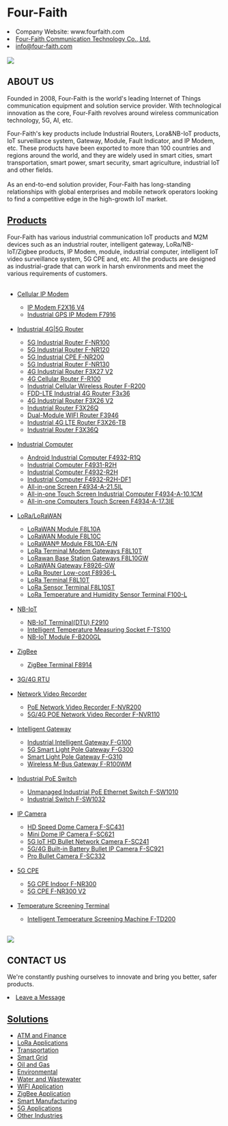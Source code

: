 # Four-Faith
<li>Company Website: www.fourfaith.com</li>
<li><a href="https://www.fourfaith.com/" data-value="">Four-Faith Communication Technology Co., Ltd.</a></li>
<li><a href="mailto:info@four-faith.com">info@four-faith.com</a></li>
&nbsp;<div class="carousel-item ">
                <img src="https://www.fourfaith.com/uploadfile/2022/0516/20220516030520108.jpg" onclick="window.location.href='https://www.fourfaith.com/industrial-5g-router/'">
            </div>
<h2 class="about_video_title">ABOUT US</h2>
            <P class="about_video_text">
                Founded in 2008, Four-Faith is the world's leading Internet of Things communication equipment and
                solution service provider. With technological innovation as the core, Four-Faith revolves around wireless
                communication technology, 5G, AI, etc.
            </P>
            <P class="about_video_text">
               Four-Faith's key products include Industrial Routers, Lora&NB-IoT products, IoT surveillance system,
                Gateway, Module, Fault Indicator, and IP Modem, etc. These products have been exported to more than 100
                countries and regions around the world, and they are widely used in smart cities, smart transportation,
                smart power, smart security, smart agriculture, industrial IoT and other fields.
              <br><br>
                As an end-to-end solution provider, Four-Faith has long-standing relationships with global enterprises
                and mobile network operators looking to find a competitive edge in the high-growth IoT market.
            </P>
                            <h2><a  href="https://www.fourfaith.com/products/">Products</a></h2>
                            <span class="top-description">Four-Faith has various industrial communication IoT products and M2M devices such as an industrial router, intelligent gateway, LoRa/NB-IoT/Zigbee products, IP Modem, module, industrial computer, intelligent IoT video surveillance system, 5G CPE and, etc. All the products are designed as industrial-grade that can work in harsh environments and meet the various requirements of customers.</span>
                    </div>
                        <ul>
                            &nbsp;<li><a href="https://www.fourfaith.com/cellularipmodem/" data-value="">Cellular IP Modem</a></li>
                        <ul>
                            <li><a href="https://www.fourfaith.com/ip-modem-f2x16-v4.html"><span>IP Modem F2X16 V4</span></a></li>
                            <li><a href="https://www.fourfaith.com/f7916-series-ip-modem.html"><span>Industrial GPS IP Modem F7916</span></a></li>
                       </ul>
                            &nbsp;<li><a href="https://www.fourfaith.com/industrial-5g-router/" data-value="">Industrial 4G|5G Router</a></li>
                        <ul>
                            <li><a href="https://www.fourfaith.com/f-nr100-5g-industrial-router.html">5G Industrial Router F-NR100</a></li>
                            <li><a href="https://www.fourfaith.com/5g-industrial-router-f-nr120.html">5G Industrial Router F-NR120</a></li>
                            <li><a href="https://www.fourfaith.com/f-nr200-5g-industrial-router.html">5G Industrial CPE F-NR200</a></li>
                            <li><a href="https://www.fourfaith.com/5g-industrial-router-f-nr130.html">5G Industrial Router F-NR130</a></li>
                            <li><a href="https://www.fourfaith.com/industrial-network-router-f3x27-v2.html">4G Industrial Router F3X27 V2</a></li>
                            <li><a href="https://www.fourfaith.com/fr100-3g4g-cellular-router-with-sim-slot.html">4G Cellular Router F-R100</a></li>
                            <li><a href="https://www.fourfaith.com/fr200-industrial-cellular-wireless-router.html">Industrial Cellular Wireless Router F-R200</a></li>
                            <li><a href="https://www.fourfaith.com/f3x36-fdd-lte-industrial-4g-router.html">FDD-LTE Industrial 4G Router F3x36</a></li>
                            <li><a href="https://www.fourfaith.com/industrial-ethernet-router-f3x26-v2.html">4G Industrial Router F3X26 V2</a></li>
                            <li><a href="https://www.fourfaith.com/f3x26q-industrial-router.html">Industrial Router F3X26Q</a></li>
                            <li><a href="https://www.fourfaith.com/f3946-dual-module-wifi-router.html">Dual-Module WIFI Router F3946</a></li>   
                            <li><a href="https://www.fourfaith.com/f3x26-tb-industrial-4g-lte-router.html">Industrial 4G LTE Router F3X26-TB</a></li>
                            <li><a href="https://www.fourfaith.com/f3x36q-industrial-router.html">Industrial Router F3X36Q</a></li>
                       </ul>
                            &nbsp;<li><a href="https://www.fourfaith.com/industrial-computer/" data-value="">Industrial Computer</a></li>
                       <ul>
                            <li><a href="https://www.fourfaith.com/f4932-r1q-industrial-computer.html">Android Industrial Computer F4932-R1Q</a></li>
                            <li><a href="https://www.fourfaith.com/f4931-r2h-industrial-computer.html">Industrial Computer F4931-R2H</a></li>
                            <li><a href="https://www.fourfaith.com/industrial-computer-f4932-r2h.html">Industrial Computer F4932-R2H</a></li>
                            <li><a href="https://www.fourfaith.com/industrial-pc-f4932.html">Industrial Computer F4932-R2H-DF1</a></li>
                            <li><a href="https://www.fourfaith.com/all-in-one-pc-touch-screen.html">All-in-one Screen F4934-A-21.5IL</a></li>
                            <li><a href="https://www.fourfaith.com/all-in-one-touch-screen-computer.html">All-in-one Touch Screen Industrial Computer F4934-A-10.1CM</a></li>
                       <li><a href="https://www.fourfaith.com/all-in-one-computers-touch-screen.html">All-in-one Computers Touch Screen F4934-A-17.3IE</a></li>
                       </ul>
                            &nbsp;<li><a href="https://www.fourfaith.com/lora/" data-value="">LoRa/LoRaWAN</a></li>
                       <ul>
                            <li><a href="https://www.fourfaith.com/lorawan-module-f8l10a.html">LoRaWAN Module F8L10A</a></li>
                            <li><a href="https://www.fourfaith.com/lorawan-module-f-lm100.html">LoRaWAN Module F8L10C</a></li>
                            <li><a href="https://www.fourfaith.com/lora-module-price.html">LoRaWAN® Module F8L10A-E/N</a></li>
                            <li><a href="http://www.fourfaith.com/f8l10t-lora-gateways-semtech.html">LoRa Terminal Modem Gateways F8L10T</a></li>
                            <li><a href="https://www.fourfaith.com/f8l10gw-lorawan-base-station-gateways.html">LoRawan Base Station Gateways F8L10GW</a></li>
                            <li><a href="https://www.fourfaith.com/f8926-gw-lorawan-gateway.html">LoRaWAN Gateway F8926-GW</a></li>
                            <li><a href="https://www.fourfaith.com/f8936l-lora-router-low-cost-lora-gateway-price.html">LoRa Router Low-cost F8936-L</a></li>
                            <li><a href="https://www.fourfaith.com/f8l10t-lora-gateways-semtech.html">LoRa Terminal F8L10T</a></li>
                            <li><a href="https://www.fourfaith.com/lora-sensor-terminal-f8l10st.html">LoRa Sensor Terminal F8L10ST</a></li>
                            <li><a href="https://www.fourfaith.com/lora-temperature-and-humidity-sensor-f100-l.html">LoRa Temperature and Humidity Sensor Terminal F100-L</a></li>
                       </ul>
                            &nbsp;<li><a href="https://www.fourfaith.com/NB-IoT/" data-value="">NB-IoT</a></li>
                       <ul>
                            <li><a href="https://www.fourfaith.com/f2910.html">NB-IoT Terminal(DTU) F2910</a></li>
                            <li><a href="https://www.fourfaith.com/intelligent-socket.html">Intelligent Temperature Measuring Socket F-TS100</a></li>
                            <li><a href="https://www.fourfaith.com/cheapest-nb-iot-module.html">NB-IoT Module F-B200GL</a></li>
                       </ul>
                            &nbsp;<li><a href="https://www.fourfaith.com/zigbee/" data-value="">ZigBee</a></li>
                       <ul>
                            <li><a href="https://www.fourfaith.com/f8914-zigbee-terminal-ip-modem.html">ZigBee Terminal F8914</a></li>
                       </ul>
                            &nbsp;<li><a href="https://www.fourfaith.com/3grtu/" data-value="">3G/4G RTU</a></li>
                            &nbsp;<li><a href="https://www.fourfaith.com/Network-Video-Recoder/" data-value="">Network Video Recorder</a></li>
                       <ul>
                            <li><a href="https://www.fourfaith.com/f-nvr200-poe-network-video-recorder.html">PoE Network Video Recorder F-NVR200</a></li>
                            <li><a href="https://www.fourfaith.com/poe-nvr-recorder.html">5G/4G POE Network Video Recorder F-NVR110</a></li>
                       </ul>
                            &nbsp;<li><a href="https://www.fourfaith.com/Intelligent-Gateway/" data-value="">Intelligent Gateway</a></li>
                       <ul>
                            <li><a href="https://www.fourfaith.com/industrial-5g-intelligent-gateway-f-g100.html">Industrial Intelligent Gateway F-G100</a></li>
                            <li><a href="https://www.fourfaith.com/f-g300-5g-smart-light-pole-gateway.html">5G Smart Light Pole Gateway F-G300</a></li>
                            <li><a href="https://www.fourfaith.com/smart-light-pole-gateway-f-g310.html">Smart Light Pole Gateway F-G310</a></li>
                            <li><a href="https://www.fourfaith.com/wireless-m-bus-gateway-f-r100wm.html">Wireless M-Bus Gateway F-R100WM</a></li>
                       </ul>
                            &nbsp;<li><a href="https://www.fourfaith.com/Industrial-PoE-Switch/" data-value="">Industrial PoE Switch</a></li>
                        <ul>
                            <li><a href="https://www.fourfaith.com/unmanaged-industrial-poe-ethernet-switch.html">Unmanaged Industrial PoE Ethernet Switch F-SW1010</a></li>
                            <li><a href="https://www.fourfaith.com/f-sw1032-industrial-switch.html">Industrial Switch F-SW1032</a></li>
                        </ul>
                            &nbsp;<li><a href="https://www.fourfaith.com/IP-Camera/" data-value="">IP Camera</a></li>
                        <ul>
                            <li><a href="https://www.fourfaith.com/f-sc431-speed-dome-camera.html">HD Speed Dome Camera F-SC431</a></li>
                            <li><a href="https://www.fourfaith.com/f-sc621-mini-dome-ip-camera.html">Mini Dome IP Camera F-SC621</a></li>
                            <li><a href="https://www.fourfaith.com/f-sc241-5g-iot-hd-bullet-network-camera.html">5G IoT HD Bullet Network Camera F-SC241</a></li>
                            <li><a href="https://www.fourfaith.com/bullet-ip-camera-price.html">5G/4G Built-in Battery Bullet IP Camera F-SC921</a></li>
                            <li><a href="https://www.fourfaith.com/f-sc332-pro-bullet-camera.html">Pro Bullet Camera F-SC332</a></li>
                       </ul>
                            &nbsp;<li><a href="https://www.fourfaith.com/5g-cpe/" data-value="">5G CPE</a></li>
                       <ul>
                            <li><a href="https://www.fourfaith.com/5g-indoor-cpe-f-nr300.html">5G CPE Indoor F-NR300</a></li>
                            <li><a href="https://www.fourfaith.com/5g-cpe-router-f-nr300-v2.html">5G CPE F-NR300 V2</a></li>
                       </ul>
                            &nbsp;<li><a href="https://www.fourfaith.com/temperature-screening-terminal/" data-value="">Temperature Screening Terminal</a></li>
                        <ul>
                            <li><a href="https://www.fourfaith.com/intelligent-temperature-screening-machine.html">Intelligent Temperature Screening Machine F-TD200</a></li>
                        </ul>
                        </ul>
                             &nbsp;<div class="carousel-item ">   <img src="https://www.fourfaith.com/uploadfile/2022/0516/20220516032450983.jpg" onclick="window.location.href='https://www.fourfaith.com/contactus/'">
                       </div>
                       <h2 class="section-title2">CONTACT US</h2>
<p class="section-subtitle3">We're constantly pushing ourselves to innovate and bring you better, safer products.</p>
                       <li><a href="https://www.fourfaith.com/contactus/" data-value="">Leave a Message</a></li>
                            <h2><a  href="https://www.fourfaith.com/solution/">Solutions</a></h2>
                        <ul>
                            <li><a href="https://www.fourfaith.com/solution/atmfinance/" data-value="">ATM and Finance</a></li>
                            <li><a href="https://www.fourfaith.com/solution/loraapplications/" data-value="">LoRa Applications</a></li>
                            <li><a href="https://www.fourfaith.com/solution/transpotation/" data-value="">Transportation</a></li>
                            <li><a href="https://www.fourfaith.com/solution/smartgrid/" data-value="">Smart Grid</a></li>
                            <li><a href="https://www.fourfaith.com/solution/oilgas/" data-value="">Oil and Gas</a></li>
                            <li><a href="https://www.fourfaith.com/solution/environmentalprotection/" data-value="">Environmental</a></li>
                            <li><a href="https://www.fourfaith.com/solution/wastewater/" data-value="">Water and Wastewater</a></li>
                            <li><a href="https://www.fourfaith.com/solution/wifiapplication/" data-value="">WIFI Application</a></li>
                            <li><a href="https://www.fourfaith.com/solution/zigbeeapplication/" data-value="">ZigBee Application</a></li>
                            <li><a href="https://www.fourfaith.com/solution/smart-manufacturing/" data-value="">Smart Manufacturing</a></li>
                            <li><a href="https://www.fourfaith.com/solution/5gapplications/" data-value="">5G Applications</a></li>
                            <li><a href="https://www.fourfaith.com/solution/otherindustries/" data-value="">Other Industries</a></li>
                       </ul>
         
